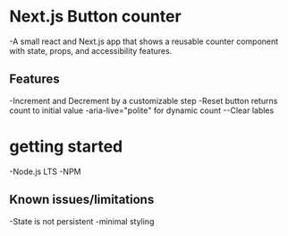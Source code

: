 # Next.js Button counter
-A small react and Next.js app that shows a reusable counter component with state, props, and accessibility features.
## Features
-Increment and Decrement by a customizable step
-Reset button returns count to initial value
-aria-live="polite" for dynamic count 
--Clear lables
# getting started
-Node.js LTS
-NPM
## Known issues/limitations
-State is not persistent
-minimal styling